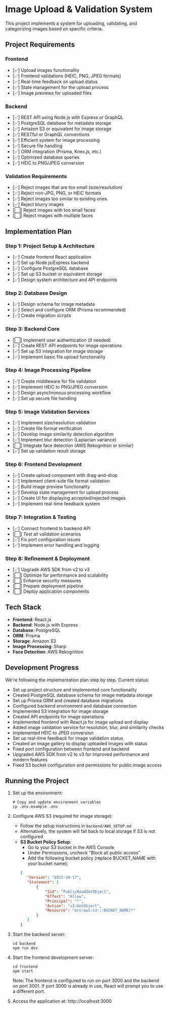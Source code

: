 # Image Upload & Validation System

This project implements a system for uploading, validating, and categorizing images based on specific criteria.

## Project Requirements

### Frontend

- [✅] Upload images functionality
- [✅] Frontend validations (HEIC, PNG, JPEG formats)
- [✅] Real-time feedback on upload status
- [✅] State management for the upload process
- [✅] Image previews for uploaded files

### Backend

- [✅] REST API using Node.js with Express or GraphQL
- [✅] PostgreSQL database for metadata storage
- [✅] Amazon S3 or equivalent for image storage
- [✅] RESTful or GraphQL conventions
- [✅] Efficient system for image processing
- [✅] Secure file handling
- [✅] ORM integration (Prisma, Knex.js, etc.)
- [✅] Optimized database queries
- [✅] HEIC to PNG/JPEG conversion

### Validation Requirements

- [✅] Reject images that are too small (size/resolution)
- [✅] Reject non-JPG, PNG, or HEIC formats
- [✅] Reject images too similar to existing ones
- [✅] Reject blurry images
- [⬜] Reject images with too small faces
- [⬜] Reject images with multiple faces

## Implementation Plan

### Step 1: Project Setup & Architecture

- [✅] Create frontend React application
- [✅] Set up Node.js/Express backend
- [✅] Configure PostgreSQL database
- [✅] Set up S3 bucket or equivalent storage
- [✅] Design system architecture and API endpoints

### Step 2: Database Design

- [✅] Design schema for image metadata
- [✅] Select and configure ORM (Prisma recommended)
- [✅] Create migration scripts

### Step 3: Backend Core

- [⬜] Implement user authentication (if needed)
- [✅] Create REST API endpoints for image operations
- [✅] Set up S3 integration for image storage
- [✅] Implement basic file upload functionality

### Step 4: Image Processing Pipeline

- [✅] Create middleware for file validation
- [✅] Implement HEIC to PNG/JPEG conversion
- [✅] Design asynchronous processing workflow
- [✅] Set up secure file handling

### Step 5: Image Validation Services

- [✅] Implement size/resolution validation
- [✅] Create file format verification
- [✅] Develop image similarity detection algorithm
- [✅] Implement blur detection (Laplacian variance)
- [⬜] Integrate face detection (AWS Rekognition or similar)
- [✅] Set up validation result storage

### Step 6: Frontend Development

- [✅] Create upload component with drag-and-drop
- [✅] Implement client-side file format validation
- [✅] Build image preview functionality
- [✅] Develop state management for upload process
- [✅] Create UI for displaying accepted/rejected images
- [✅] Implement real-time feedback system

### Step 7: Integration & Testing

- [✅] Connect frontend to backend API
- [⬜] Test all validation scenarios
- [✅] Fix port configuration issues
- [✅] Implement error handling and logging

### Step 8: Refinement & Deployment

- [✅] Upgrade AWS SDK from v2 to v3
- [⬜] Optimize for performance and scalability
- [⬜] Enhance security measures
- [⬜] Prepare deployment pipeline
- [⬜] Deploy application components

## Tech Stack

- **Frontend**: React.js
- **Backend**: Node.js with Express
- **Database**: PostgreSQL
- **ORM**: Prisma
- **Storage**: Amazon S3
- **Image Processing**: Sharp
- **Face Detection**: AWS Rekognition

## Development Progress

We're following the implementation plan step by step. Current status:

- Set up project structure and implemented core functionality
- Created PostgreSQL database schema for image metadata storage
- Set up Prisma ORM and created database migrations
- Configured backend environment and database connection
- Implemented S3 integration for image storage
- Created API endpoints for image operations
- Implemented frontend with React.js for image upload and display
- Added image validation service for resolution, blur, and similarity checks
- Implemented HEIC to JPEG conversion
- Set up real-time feedback for image validation status
- Created an image gallery to display uploaded images with status
- Fixed port configuration between frontend and backend
- Upgraded AWS SDK from v2 to v3 for improved performance and modern features
- Fixed S3 bucket configuration and permissions for public image access

## Running the Project

1. Set up the environment:

   ```
   # Copy and update environment variables
   cp .env.example .env
   ```

2. Configure AWS S3 (required for image storage):

   - Follow the setup instructions in `backend/AWS_SETUP.md`
   - Alternatively, the system will fall back to local storage if S3 is not configured
   - **S3 Bucket Policy Setup**:
     - Go to your S3 bucket in the AWS Console
     - Under Permissions, uncheck "Block all public access"
     - Add the following bucket policy (replace BUCKET_NAME with your bucket name):
     ```json
     {
     	"Version": "2012-10-17",
     	"Statement": [
     		{
     			"Sid": "PublicReadGetObject",
     			"Effect": "Allow",
     			"Principal": "*",
     			"Action": "s3:GetObject",
     			"Resource": "arn:aws:s3:::BUCKET_NAME/*"
     		}
     	]
     }
     ```

3. Start the backend server:

   ```
   cd backend
   npm run dev
   ```

4. Start the frontend development server:

   ```
   cd frontend
   npm start
   ```

   Note: The frontend is configured to run on port 3000 and the backend on port 3001.
   If port 3000 is already in use, React will prompt you to use a different port.

5. Access the application at: http://localhost:3000
